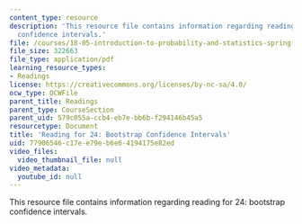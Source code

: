 ```yaml
---
content_type: resource
description: 'This resource file contains information regarding reading for 24: bootstrap
  confidence intervals.'
file: /courses/18-05-introduction-to-probability-and-statistics-spring-2014/77906546c17ee79eb6e64194175e82ed_MIT18_05S14_Reading24.pdf
file_size: 322663
file_type: application/pdf
learning_resource_types:
- Readings
license: https://creativecommons.org/licenses/by-nc-sa/4.0/
ocw_type: OCWFile
parent_title: Readings
parent_type: CourseSection
parent_uid: 579c055a-ccb4-eb7e-bb6b-f294146b45a5
resourcetype: Document
title: 'Reading for 24: Bootstrap Confidence Intervals'
uid: 77906546-c17e-e79e-b6e6-4194175e82ed
video_files:
  video_thumbnail_file: null
video_metadata:
  youtube_id: null
---
```

This resource file contains information regarding reading for 24: bootstrap confidence intervals.